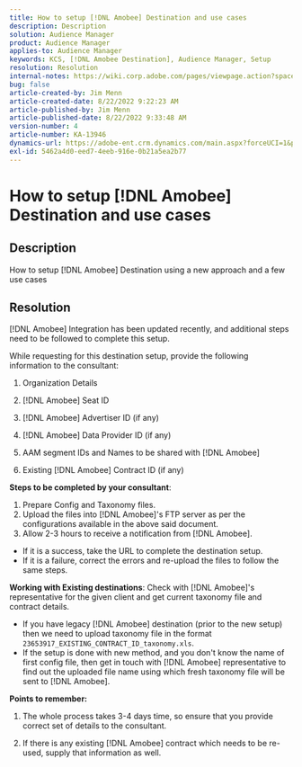 ```yaml
---
title: How to setup [!DNL Amobee] Destination and use cases
description: Description
solution: Audience Manager
product: Audience Manager
applies-to: Audience Manager
keywords: KCS, [!DNL Amobee Destination], Audience Manager, Setup
resolution: Resolution
internal-notes: https://wiki.corp.adobe.com/pages/viewpage.action?spaceKey=MCPI&title=Turn+Amobee+-+AAM+Destination
bug: false
article-created-by: Jim Menn
article-created-date: 8/22/2022 9:22:23 AM
article-published-by: Jim Menn
article-published-date: 8/22/2022 9:33:48 AM
version-number: 4
article-number: KA-13946
dynamics-url: https://adobe-ent.crm.dynamics.com/main.aspx?forceUCI=1&pagetype=entityrecord&etn=knowledgearticle&id=99f519ec-fb21-ed11-b83e-0022480866ad
exl-id: 5462a4d0-eed7-4eeb-916e-0b21a5ea2b77
---
```

# How to setup [!DNL Amobee] Destination and use cases

## Description


How to setup [!DNL Amobee] Destination using a new approach and a few use cases


## Resolution


[!DNL Amobee] Integration has been updated recently, and additional steps need to be followed to complete this setup.

While requesting for this destination setup, provide the following information to the consultant:

1. Organization Details

2. [!DNL Amobee] Seat ID

3. [!DNL Amobee] Advertiser ID (if any)

4. [!DNL Amobee] Data Provider ID (if any)

5. AAM segment IDs and Names to be shared with [!DNL Amobee]

6. Existing [!DNL Amobee] Contract ID (if any)

<b>Steps to be completed by your consultant</b>:

1. Prepare Config and Taxonomy files.
2. Upload the files into [!DNL Amobee]'s FTP server as per the configurations available in the above said document.
3. Allow 2-3 hours to receive a notification from [!DNL Amobee].


- If it is a success, take the URL to complete the destination setup.
- If it is a failure, correct the errors and re-upload the files to follow the same steps.


<b>Working with Existing destinations</b>: Check with [!DNL Amobee]'s representative for the given client and get current taxonomy file and contract details.

- If you have legacy [!DNL Amobee] destination (prior to the new setup) then we need to upload taxonomy file in the format `23653917_EXISTING_CONTRACT_ID_taxonomy.xls`.
- If the setup is done with new method, and you don't know the name of first config file, then get in touch with [!DNL Amobee] representative to find out the uploaded file name using which fresh taxonomy file will be sent to [!DNL Amobee].


<b>Points to remember:</b>

1. The whole process takes 3-4 days time, so ensure that you provide correct set of details to the consultant.

2. If there is any existing [!DNL Amobee] contract which needs to be re-used, supply that information as well.
